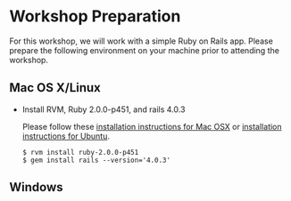 Workshop Preparation
====================
For this workshop, we will work with a simple Ruby on Rails app. Please prepare
the following environment on your machine prior to attending the workshop.

Mac OS X/Linux
--------------
*   Install RVM, Ruby 2.0.0-p451, and rails 4.0.3

    Please follow these
    [installation instructions for Mac OSX](http://railsapps.github.io/installrubyonrails-mac.html)
    or
    [installation instructions for Ubuntu](http://railsapps.github.io/installrubyonrails-ubuntu.html).

        $ rvm install ruby-2.0.0-p451
        $ gem install rails --version='4.0.3'

Windows
-------

